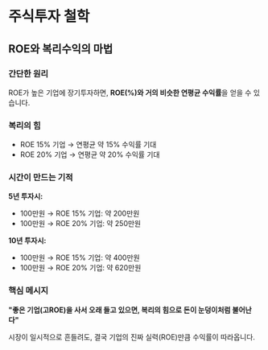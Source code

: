 # 주식투자 철학

## ROE와 복리수익의 마법

### 간단한 원리
ROE가 높은 기업에 장기투자하면, **ROE(%)와 거의 비슷한 연평균 수익률**을 얻을 수 있습니다.

### 복리의 힘
- ROE 15% 기업 → 연평균 약 15% 수익률 기대
- ROE 20% 기업 → 연평균 약 20% 수익률 기대

### 시간이 만드는 기적
**5년 투자시:**
- 100만원 → ROE 15% 기업: 약 200만원
- 100만원 → ROE 20% 기업: 약 250만원

**10년 투자시:**
- 100만원 → ROE 15% 기업: 약 400만원  
- 100만원 → ROE 20% 기업: 약 620만원

### 핵심 메시지
**"좋은 기업(고ROE)을 사서 오래 들고 있으면, 복리의 힘으로 돈이 눈덩이처럼 불어난다"**

시장이 일시적으로 흔들려도, 결국 기업의 진짜 실력(ROE)만큼 수익률이 따라옵니다.